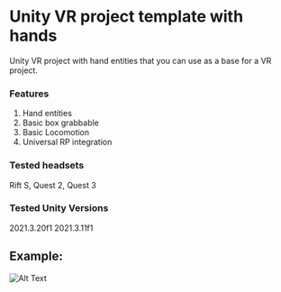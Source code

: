 # Unity VR project template with hands
Unity VR project with hand entities that you can use as a base for a VR project.

### Features
1. Hand entities
2. Basic box grabbable
3. Basic Locomotion
4. Universal RP integration

### Tested headsets
Rift S, Quest 2, Quest 3

### Tested Unity Versions
2021.3.20f1
2021.3.11f1

## Example:

![Alt Text](https://media.giphy.com/media/v1.Y2lkPTc5MGI3NjExZThiMjI5M2U2ZDE2OTYwNjI2ZDNmOTllNDM0Yjk3YzY3YzRmYjk1OCZjdD1n/L9BezjgqptAoDMM9lZ/giphy.gif)
